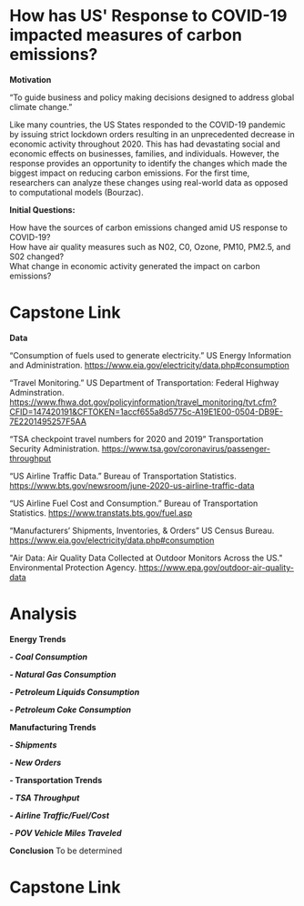 # How has US' Response to COVID-19 impacted measures of carbon emissions?

**Motivation**

“To guide business and policy making decisions designed to address global climate change.”     

Like many countries, the US States responded to the COVID-19 pandemic by issuing strict lockdown orders resulting in an unprecedented decrease in economic activity throughout 2020. This has had devastating social and economic effects on businesses, families, and individuals. However, the response provides an opportunity to identify the changes which made the biggest impact on reducing carbon emissions. For the first time, researchers can analyze these changes using real-world data as opposed to computational models (Bourzac). 

**Initial Questions:**  

How have the sources of carbon emissions changed amid US response to COVID-19?  
How have air quality measures such as N02, C0, Ozone, PM10, PM2.5, and S02 changed?  
What change in economic activity generated the impact on carbon emissions?

# Capstone Link



**Data**

“Consumption of fuels used to generate electricity.” US Energy Information and Administration. https://www.eia.gov/electricity/data.php#consumption

“Travel Monitoring.” US Department of Transportation: Federal Highway Adminstration. https://www.fhwa.dot.gov/policyinformation/travel_monitoring/tvt.cfm?CFID=147420191&CFTOKEN=1accf655a8d5775c-A19E1E00-0504-DB9E-7E2201495257F5AA 

“TSA checkpoint travel numbers for 2020 and 2019” Transportation Security Administration. https://www.tsa.gov/coronavirus/passenger-throughput 

“US Airline Traffic Data.” Bureau of Transportation Statistics. https://www.bts.gov/newsroom/june-2020-us-airline-traffic-data 

“US Airline Fuel Cost and Consumption.” Bureau of Transportation Statistics. https://www.transtats.bts.gov/fuel.asp 

“Manufacturers’ Shipments, Inventories, & Orders” US Census Bureau. https://www.eia.gov/electricity/data.php#consumption 

"Air Data: Air Quality Data Collected at Outdoor Monitors Across the US." Environmental Protection Agency. https://www.epa.gov/outdoor-air-quality-data

# Analysis

**Energy Trends**

***- Coal Consumption***

***- Natural Gas Consumption***

***- Petroleum Liquids Consumption***

***- Petroleum Coke Consumption***

**Manufacturing Trends**

***- Shipments***

***- New Orders***

**- Transportation Trends**

***- TSA Throughput***

***- Airline Traffic/Fuel/Cost***

***- POV Vehicle Miles Traveled***

**Conclusion**
To be determined


# Capstone Link
